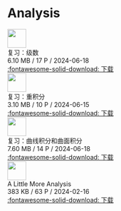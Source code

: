 # Analysis

<div class="card file-block" markdown="1">
<div class="file-icon"><img src="/assets/images/pdf.svg" style="height: 3em;"></div>
<div class="file-body">
<div class="file-title"> 复习：级数 </div>
<div class="file-meta"> 6.10 MB / 17 P / 2024-06-18</div>
</div>
<a class="down-button" target="_blank" href="/Math/Analysis/mul_integral.pdf" markdown="1">:fontawesome-solid-download: 下载</a>
</div>

<div class="card file-block" markdown="1">
<div class="file-icon"><img src="/assets/images/pdf.svg" style="height: 3em;"></div>
<div class="file-body">
<div class="file-title"> 复习：重积分 </div>
<div class="file-meta"> 3.10 MB / 10 P / 2024-06-15</div>
</div>
<a class="down-button" target="_blank" href="/Math/Analysis/mul_integral.pdf" markdown="1">:fontawesome-solid-download: 下载</a>
</div>

<div class="card file-block" markdown="1">
<div class="file-icon"><img src="/assets/images/pdf.svg" style="height: 3em;"></div>
<div class="file-body">
<div class="file-title"> 复习：曲线积分和曲面积分 </div>
<div class="file-meta"> 7.60 MB / 14 P / 2024-06-18</div>
</div>
<a class="down-button" target="_blank" href="/Math/Analysis/line_surface_integral.pdf" markdown="1">:fontawesome-solid-download: 下载</a>
</div>

<div class="card file-block" markdown="1">
<div class="file-icon"><img src="/assets/images/pdf.svg" style="height: 3em;"></div>
<div class="file-body">
<div class="file-title">A Little More Analysis</div>
<div class="file-meta">383 KB / 63 P / 2024-02-16</div>
</div>
<a class="down-button" target="_blank" href="/Math/Analysis/A Little More Analysis.pdf" markdown="1">:fontawesome-solid-download: 下载</a>
</div>

